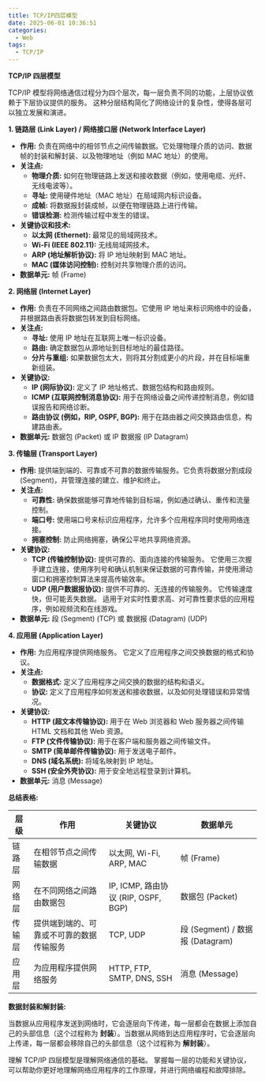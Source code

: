 ```yaml
---
title: TCP/IP四层模型
date: 2025-06-01 10:36:51
categories:
  - Web
tags:
  - TCP/IP
---
```

**TCP/IP 四层模型**

TCP/IP 模型将网络通信过程分为四个层次，每一层负责不同的功能，上层协议依赖于下层协议提供的服务。 这种分层结构简化了网络设计的复杂性，使得各层可以独立发展和演进。

**1. 链路层 (Link Layer) / 网络接口层 (Network Interface Layer)**

*   **作用:** 负责在网络中的相邻节点之间传输数据。它处理物理介质的访问、数据帧的封装和解封装、以及物理地址（例如 MAC 地址）的使用。
*   **关注点:**
    *   **物理介质:** 如何在物理链路上发送和接收数据（例如，使用电缆、光纤、无线电波等）。
    *   **寻址:** 使用硬件地址（MAC 地址）在局域网内标识设备。
    *   **成帧:** 将数据报封装成帧，以便在物理链路上进行传输。
    *   **错误检测:** 检测传输过程中发生的错误。
*   **关键协议和技术:**
    *   **以太网 (Ethernet):** 最常见的局域网技术。
    *   **Wi-Fi (IEEE 802.11):** 无线局域网技术。
    *   **ARP (地址解析协议):** 将 IP 地址映射到 MAC 地址。
    *   **MAC (媒体访问控制):** 控制对共享物理介质的访问。
*   **数据单元:** 帧 (Frame)

**2. 网络层 (Internet Layer)**

*   **作用:** 负责在不同网络之间路由数据包。它使用 IP 地址来标识网络中的设备，并根据路由表将数据包转发到目标网络。
*   **关注点:**
    *   **寻址:** 使用 IP 地址在互联网上唯一标识设备。
    *   **路由:** 确定数据包从源地址到目标地址的最佳路径。
    *   **分片与重组:** 如果数据包太大，则将其分割成更小的片段，并在目标端重新组装。
*   **关键协议:**
    *   **IP (网际协议):** 定义了 IP 地址格式、数据包结构和路由规则。
    *   **ICMP (互联网控制消息协议):** 用于在网络设备之间传递控制消息，例如错误报告和网络诊断。
    *   **路由协议 (例如，RIP, OSPF, BGP):** 用于在路由器之间交换路由信息，构建路由表。
*   **数据单元:** 数据包 (Packet) 或 IP 数据报 (IP Datagram)

**3. 传输层 (Transport Layer)**

*   **作用:** 提供端到端的、可靠或不可靠的数据传输服务。它负责将数据分割成段 (Segment)，并管理连接的建立、维护和终止。
*   **关注点:**
    *   **可靠性:** 确保数据能够可靠地传输到目标端，例如通过确认、重传和流量控制。
    *   **端口号:** 使用端口号来标识应用程序，允许多个应用程序同时使用网络连接。
    *   **拥塞控制:** 防止网络拥塞，确保公平地共享网络资源。
*   **关键协议:**
    *   **TCP (传输控制协议):** 提供可靠的、面向连接的传输服务。  它使用三次握手建立连接，使用序列号和确认机制来保证数据的可靠传输，并使用滑动窗口和拥塞控制算法来提高传输效率。
    *   **UDP (用户数据报协议):** 提供不可靠的、无连接的传输服务。  它传输速度快，但可能丢失数据。  适用于对实时性要求高、对可靠性要求低的应用程序，例如视频流和在线游戏。
*   **数据单元:** 段 (Segment) (TCP) 或 数据报 (Datagram) (UDP)

**4. 应用层 (Application Layer)**

*   **作用:** 为应用程序提供网络服务。  它定义了应用程序之间交换数据的格式和协议。
*   **关注点:**
    *   **数据格式:** 定义了应用程序之间交换的数据的结构和语义。
    *   **协议:** 定义了应用程序如何发送和接收数据，以及如何处理错误和异常情况。
*   **关键协议:**
    *   **HTTP (超文本传输协议):** 用于在 Web 浏览器和 Web 服务器之间传输 HTML 文档和其他 Web 资源。
    *   **FTP (文件传输协议):** 用于在客户端和服务器之间传输文件。
    *   **SMTP (简单邮件传输协议):** 用于发送电子邮件。
    *   **DNS (域名系统):** 将域名映射到 IP 地址。
    *   **SSH (安全外壳协议):** 用于安全地远程登录到计算机。
*   **数据单元:** 消息 (Message)

**总结表格:**

| 层级        | 作用                                                 | 关键协议                                                                                                                                                                     | 数据单元         |
| ----------- | ---------------------------------------------------- | --------------------------------------------------------------------------------------------------------------------------------------------------------------------------- | ---------------- |
| 链路层      | 在相邻节点之间传输数据                                           | 以太网, Wi-Fi, ARP, MAC                                                                                                                                                      | 帧 (Frame)      |
| 网络层      | 在不同网络之间路由数据包                                         | IP, ICMP, 路由协议 (RIP, OSPF, BGP)                                                                                                                                      | 数据包 (Packet)   |
| 传输层      | 提供端到端的、可靠或不可靠的数据传输服务                                | TCP, UDP                                                                                                                                                             | 段 (Segment) / 数据报 (Datagram) |
| 应用层      | 为应用程序提供网络服务                                           | HTTP, FTP, SMTP, DNS, SSH                                                                                                                                                  | 消息 (Message)    |

**数据封装和解封装:**

当数据从应用程序发送到网络时，它会逐层向下传递，每一层都会在数据上添加自己的头部信息（这个过程称为 **封装**）。当数据从网络到达应用程序时，它会逐层向上传递，每一层都会移除自己的头部信息（这个过程称为 **解封装**）。

理解 TCP/IP 四层模型是理解网络通信的基础。 掌握每一层的功能和关键协议，可以帮助你更好地理解网络应用程序的工作原理，并进行网络编程和故障排除。